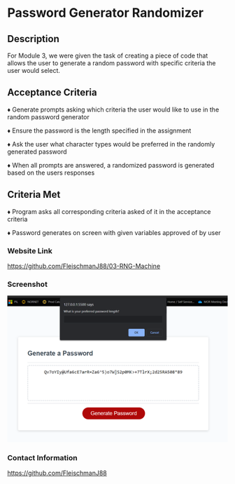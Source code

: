# Password Generator Randomizer

## <strong>Description</strong>

For Module 3, we were given the task of creating a piece of code that allows the user to generate a random password with specific criteria the user would select.

## <strong>Acceptance Criteria</strong>

♦ Generate prompts asking which criteria the user would like to use in the random password generator

♦ Ensure the password is the length specified in the assignment

♦ Ask the user what character types would be preferred in the randomly generated password

♦ When all prompts are answered, a randomized password is generated based on the users responses

## <strong>Criteria Met</strong>

♦ Program asks all corresponding criteria asked of it in the acceptance criteria

♦ Password generates on screen with given variables approved of by user


### <strong>Website Link</strong>

https://github.com/FleischmanJ88/03-RNG-Machine

### <strong>Screenshot</strong>

![](Develop/Assets/Images/PasswordGenerator.png)

### <strong>Contact Information</strong>

https://github.com/FleischmanJ88
